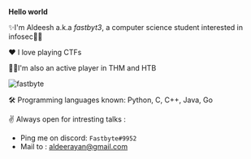 **Hello world**

✨I'm Aldeesh a.k.a _fastbyt3_, a computer science student interested in infosec🐱‍💻

❤ I love playing CTFs 

🐱‍👤I'm also an active player in THM and HTB

![fastbyte](https://www.hackthebox.eu/badge/image/348592)



🛠 Programming languages known: Python, C, C++, Java, Go

✌ Always open for intresting talks : 
  - Ping me on discord: `Fastbyte#9952` 
  - Mail to : aldeerayan@gmail.com 

<!---
Fastbyt3/Fastbyt3 is a ✨ special ✨ repository because its `README.md` (this file) appears on your GitHub profile.
You can click the Preview link to take a look at your changes.
--->
